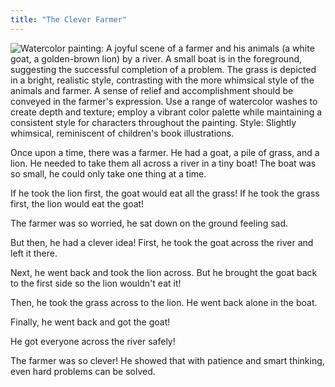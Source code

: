 ```yaml
---
title: "The Clever Farmer"
---
```


![Watercolor painting: A joyful scene of a farmer and his animals (a white goat, a golden-brown lion) by a river.  A small boat is in the foreground, suggesting the successful completion of a problem.  The grass is depicted in a bright, realistic style, contrasting with the more whimsical style of the animals and farmer. A sense of relief and accomplishment should be conveyed in the farmer's expression.  Use a range of watercolor washes to create depth and texture; employ a vibrant color palette while maintaining a consistent style for characters throughout the painting. Style: Slightly whimsical, reminiscent of children's book illustrations.](/images/image_the-clever-farmer2.png)

Once upon a time, there was a farmer. He had a goat, a pile of grass, and a lion. He needed to take them all across a river in a tiny boat!  The boat was so small, he could only take one thing at a time.

If he took the lion first, the goat would eat all the grass!  If he took the grass first, the lion would eat the goat!

The farmer was so worried, he sat down on the ground feeling sad.

But then, he had a clever idea! First, he took the goat across the river and left it there.

Next, he went back and took the lion across. But he brought the goat back to the first side so the lion wouldn't eat it!

Then, he took the grass across to the lion.  He went back alone in the boat.

Finally, he went back and got the goat!  

He got everyone across the river safely!

The farmer was so clever! He showed that with patience and smart thinking, even hard problems can be solved.
